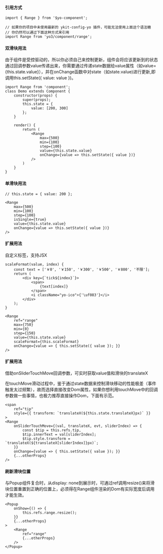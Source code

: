 #### 引用方式

```
import { Range } from '$yo-component';

// 如果你的项目中未使用最新的 ykit-config-yo 插件，可能无法使用上面这个语法糖
// 你仍然可以通过下面这种方式来引用
import Range from 'yo3/component/range';
```

#### 双滑块用法

由于组件是受控驱动的，所以你必须自己来控制更新，组件会将应该更新到的状态通过回调参数value传递出来，你需要通过传递state数据给value属性（如value={this.state.value}），并在onChange函数中对state（如state.value)进行更新,即调用this.setState({ value: value })。

```
import Range from 'component';
class Demo extends Component {
    constructor(props) {
        super(props);
        this.state = {
            value: [200, 300]
        };
    }

    render() {
        return (
            <Range
                max={500}
                min={100}
                step={100}
                value={this.state.value}
                onChange={value => this.setState({ value })}
            />
        )
    }
}
```

#### 单滑块用法

```
// this.state = { value: 200 };

<Range
    max={500}
    min={100}
    step={100}
    isSingle={true}
    value={this.state.value}
    onChange={value => this.setState({ value })}
/>
```

#### 扩展用法
自定义标签，支持JSX

```
scaleFormat(value, index) {
    const text = ['￥0', '￥150', '￥300', '￥500', '￥800', '不限'];
    return (
        <div key={`tick${index}`}>
            <span>
                {text[index]}
            </span>
            <i className="yo-ico">{'\uf083'}</i>
        </div>
    );
}

<Range
    ref="range"
    max={750}
    min={0}
    step={150}
    value={this.state.value}
    scaleFormat={this.scaleFormat}
    onChange={value => { this.setState({ value }); }}
/>
```
#### 扩展用法

借助onSliderTouchMove回调参数，可实时获取value值和滑块的translateX

在touchMove滑动过程中，鉴于通过state数据来控制滑块移动的性能极差（事件触发太过频繁），故而选择直接改变Dom属性，如果你想利用touchMove中的回调参数做一些事情，也极力推荐直接操作Dom，下面有示范。

```
<span
    ref="tip"
    style={{ transform: `translateX(${this.state.translateX}px)` }}
>
<Range
    onSliderTouchMove={(val, translateX, evt, sliderIndex) => {
        const $tip = this.refs.tip,
        $tip.innerText = val[sliderIndex];
        $tip.style.transform = `translateX(${translateX[sliderIndex]}px)`;
    }}
    onChange={value => { this.setState({ value }); }}
    {...otherProps}
/>
```

#### 刷新滑块位置

与Popup组件复合时，从display: none到展示时，可通过ref调用resize()来将滑块位置重置到正确的位置上，必须得在Range组件渲染的Dom有实际宽度后调用才能生效。

```
<Popup
    onShow={() => {
        this.refs.range.resize();
    }}
    {...otherProps}
>
    <Range
        ref="range"
        {...otherProps}
    />
</Popup>
```

